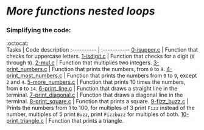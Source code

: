 # ***More functions nested loops*** 


 ### Simplifying the code: 
  :octocat:  
Tasks | Code description
:---------- | :-----------
[0-isupper.c](https://github.com/Tizihoxha/holbertonschool-low_level_programming/blob/main/more_functions_nested_loops/0-isupper.c) | Function that checks for uppercase letters.
[1-isdigit.c](https://github.com/Tizihoxha/holbertonschool-low_level_programming/blob/main/more_functions_nested_loops/1-isdigit.c) | Function that checks for a digit (`0` through `9`).
[2-mul.c](https://github.com/Tizihoxha/holbertonschool-low_level_programming/blob/main/more_functions_nested_loops/2-mul.c) | Function that multiplies two integers.
[3-print_numbers.c](https://github.com/Tizihoxha/holbertonschool-low_level_programming/blob/main/more_functions_nested_loops/3-print_numbers.c) |  Function that prints the numbers, from `0` to `9`.
[4-print_most_numbers.c](https://github.com/Tizihoxha/holbertonschool-low_level_programming/blob/main/more_functions_nested_loops/4-print_most_numbers.c) | Function that prints the numbers from `0` to `9`, except `2` and `4`.
[5-more_numbers.c](https://github.com/Tizihoxha/holbertonschool-low_level_programming/blob/main/more_functions_nested_loops/5-more_numbers.c) | Function that prints 10 times the numbers, from `0` to `14`.
[6-print_line.c](https://github.com/Tizihoxha/holbertonschool-low_level_programming/blob/main/more_functions_nested_loops/6-print_line.c) | Function that draws a straight line in the terminal.
[7-print_diagonal.c](https://github.com/Tizihoxha/holbertonschool-low_level_programming/blob/main/more_functions_nested_loops/7-print_diagonal.c) | Function that draws a diagonal line in the terminal.
[8-print_square.c](https://github.com/Tizihoxha/holbertonschool-low_level_programming/blob/main/more_functions_nested_loops/8-print_square.c) | Function that prints a square.
[9-fizz_buzz.c](https://github.com/Tizihoxha/holbertonschool-low_level_programming/blob/main/more_functions_nested_loops/9-fizz_buzz.c) | Prints the numbers from 1 to 100, for multiples of 3 print `Fizz` instead of the number, multiples of 5 print `Buzz`, print `Fizzbuzz` for multiples of both.
[10-print_triangle.c](https://github.com/Tizihoxha/holbertonschool-low_level_programming/blob/main/more_functions_nested_loops/10-print_triangle.c) | Function that prints a triangle.
